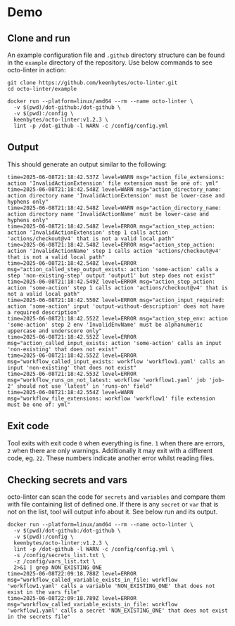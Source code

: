 # Demo

## Clone and run
An example configuration file and `.github` directory structure can be found in the `example` directory of the 
repository. Use below commands to see octo-linter in action:

````
git clone https://github.com/keenbytes/octo-linter.git
cd octo-linter/example

docker run --platform=linux/amd64 --rm --name octo-linter \
  -v $(pwd)/dot-github:/dot-github \
  -v $(pwd):/config \
  keenbytes/octo-linter:v1.2.3 \
  lint -p /dot-github -l WARN -c /config/config.yml
````

## Output
This should generate an output similar to the following:

````
time=2025-06-08T21:18:42.537Z level=WARN msg="action_file_extensions: action 'InvalidActionExtension' file extension must be one of: yml"
time=2025-06-08T21:18:42.548Z level=WARN msg="action_directory_name: action directory name 'InvalidActionExtension' must be lower-case and hyphens only"
time=2025-06-08T21:18:42.548Z level=WARN msg="action_directory_name: action directory name 'InvalidActionName' must be lower-case and hyphens only"
time=2025-06-08T21:18:42.548Z level=ERROR msg="action_step_action: action 'InvalidActionExtension' step 1 calls action 'actions/checkout@v4' that is not a valid local path"
time=2025-06-08T21:18:42.548Z level=ERROR msg="action_step_action: action 'InvalidActionName' step 1 calls action 'actions/checkout@v4' that is not a valid local path"
time=2025-06-08T21:18:42.548Z level=ERROR msg="action_called_step_output_exists: action 'some-action' calls a step 'non-existing-step' output 'output1' but step does not exist"
time=2025-06-08T21:18:42.549Z level=ERROR msg="action_step_action: action 'some-action' step 1 calls action 'actions/checkout@v4' that is not a valid local path"
time=2025-06-08T21:18:42.550Z level=ERROR msg="action_input_required: action 'some-action' input 'output-without-description' does not have a required description"
time=2025-06-08T21:18:42.552Z level=ERROR msg="action_step_env: action 'some-action' step 2 env 'InvalidEnvName' must be alphanumeric uppercase and underscore only"
time=2025-06-08T21:18:42.552Z level=ERROR msg="action_called_input_exists: action 'some-action' calls an input 'non-existing' that does not exist"
time=2025-06-08T21:18:42.552Z level=ERROR msg="workflow_called_input_exists: workflow 'workflow1.yaml' calls an input 'non-existing' that does not exist"
time=2025-06-08T21:18:42.553Z level=ERROR msg="workflow_runs_on_not_latest: workflow 'workflow1.yaml' job 'job-2' should not use 'latest' in 'runs-on' field"
time=2025-06-08T21:18:42.554Z level=WARN msg="workflow_file_extensions: workflow 'workflow1' file extension must be one of: yml"
````

## Exit code
Tool exits with exit code `0` when everything is fine.  `1` when there are errors, `2` when there are only
warnings.  Additionally it may exit with a different code, eg. `22`.  These numbers indicate another error
whilst reading files.

## Checking secrets and vars
octo-linter can scan the code for `secrets` and `variables` and compare them with file containing list of defined one.  If there is any `secret`
or `var` that is not on the list, tool will output info about it.  See below run and its output.

````
docker run --platform=linux/amd64 --rm --name octo-linter \
  -v $(pwd)/dot-github:/dot-github \
  -v $(pwd):/config \
  keenbytes/octo-linter:v1.2.3 \
  lint -p /dot-github -l WARN -c /config/config.yml \
  -s /config/secrets_list.txt \
  -z /config/vars_list.txt \
  2>&1 | grep NON_EXISTING_ONE
time=2025-06-08T22:09:18.788Z level=ERROR msg="workflow_called_variable_exists_in_file: workflow 'workflow1.yaml' calls a variable 'NON_EXISTING_ONE' that does not exist in the vars file"
time=2025-06-08T22:09:18.789Z level=ERROR msg="workflow_called_variable_exists_in_file: workflow 'workflow1.yaml' calls a secret 'NON_EXISTING_ONE' that does not exist in the secrets file"
````
